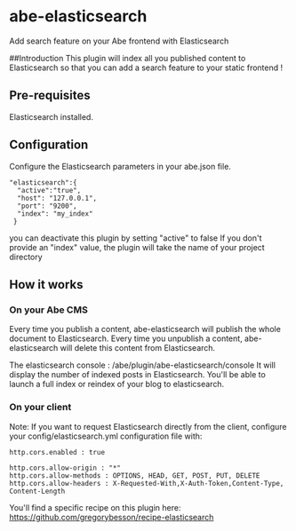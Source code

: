 # abe-elasticsearch
Add search feature on your Abe frontend with Elasticsearch

##Introduction
This plugin will index all you published content to Elasticsearch so that you can add a search feature to your static frontend !

## Pre-requisites
Elasticsearch installed.

## Configuration
Configure the Elasticsearch parameters in your abe.json file.

```
"elasticsearch":{
  "active":"true",
  "host": "127.0.0.1",
  "port": "9200",
  "index": "my_index"
 }
```

you can deactivate this plugin by setting "active" to false
If you don't provide an "index" value, the plugin will take the name of your project directory

## How it works

### On your Abe CMS
Every time you publish a content, abe-elasticsearch will publish the whole document to Elasticsearch.
Every time you unpublish a content, abe-elasticsearch will delete this content from Elasticsearch.

The elasticsearch console : /abe/plugin/abe-elasticsearch/console
It will display the number of indexed posts in Elasticsearch. You'll be able to launch a full index or reindex of your blog to elasticsearch.

### On your client
Note: If you want to request Elasticsearch directly from the client, configure your config/elasticsearch.yml configuration file with:

```
http.cors.enabled : true
 
http.cors.allow-origin : "*"
http.cors.allow-methods : OPTIONS, HEAD, GET, POST, PUT, DELETE
http.cors.allow-headers : X-Requested-With,X-Auth-Token,Content-Type, Content-Length

```

You'll find a specific recipe on this plugin here: https://github.com/gregorybesson/recipe-elasticsearch
